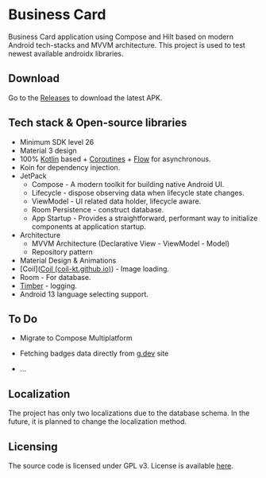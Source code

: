 # Business Card

Business Card application using Compose and Hilt based on modern Android tech-stacks and MVVM architecture. This project is used to test newest available androidx libraries.

## Download

Go to the [Releases](https://github.com/OlimzhanovUmid/BusinessCard/releases/) to download the latest APK.

## Tech stack & Open-source libraries

- Minimum SDK level 26
- Material 3 design
- 100% [Kotlin](https://kotlinlang.org/) based + [Coroutines](https://github.com/Kotlin/kotlinx.coroutines) + [Flow](https://kotlin.github.io/kotlinx.coroutines/kotlinx-coroutines-core/kotlinx.coroutines.flow/) for asynchronous.
- Koin for dependency injection.
- JetPack
  - Compose - A modern toolkit for building native Android UI.
  - Lifecycle - dispose observing data when lifecycle state changes.
  - ViewModel - UI related data holder, lifecycle aware.
  - Room Persistence - construct database.
  - App Startup - Provides a straightforward, performant way to initialize components at application startup.
- Architecture
  - MVVM Architecture (Declarative View - ViewModel - Model)
  - Repository pattern
- Material Design & Animations
- [Coil]([Coil (coil-kt.github.io)](https://coil-kt.github.io/coil/)) - Image loading.
- Room - For database.
- [Timber](https://github.com/JakeWharton/timber) - logging.
- Android 13 language selecting support.

## To Do

* Migrate to Compose Multiplatform

* Fetching badges data directly from [g.dev](https://developers.google.com/) site

* ...

## Localization

The project has only two localizations due to the database schema. In the future, it is planned to change the localization method.

## Licensing

The source code is licensed under GPL v3. License is available [here](/LICENSE).